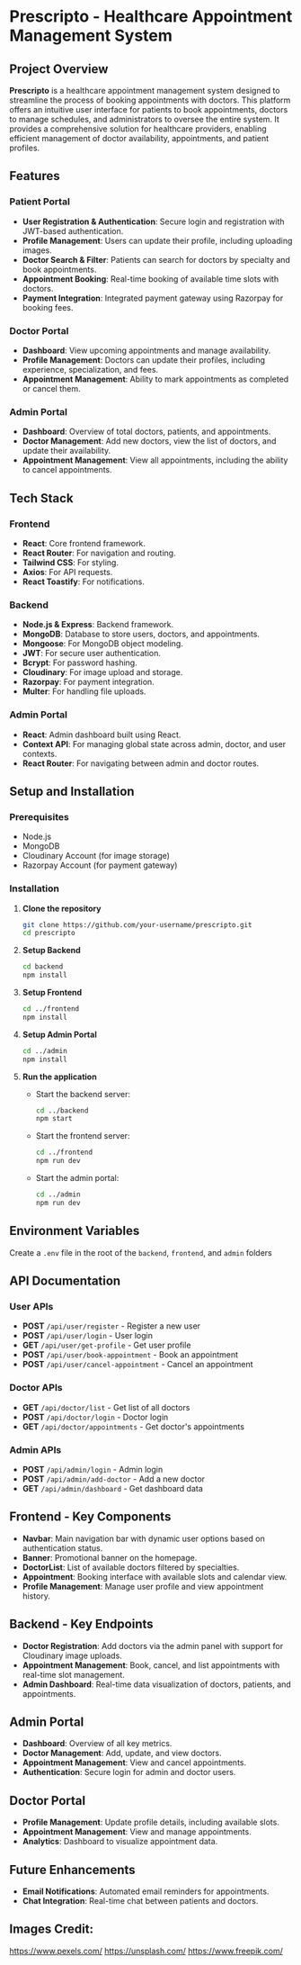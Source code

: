 # Prescripto - Healthcare Appointment Management System

## Project Overview

**Prescripto** is a healthcare appointment management system designed to streamline the process of booking appointments with doctors. This platform offers an intuitive user interface for patients to book appointments, doctors to manage schedules, and administrators to oversee the entire system. It provides a comprehensive solution for healthcare providers, enabling efficient management of doctor availability, appointments, and patient profiles.

## Features

### Patient Portal
- **User Registration & Authentication**: Secure login and registration with JWT-based authentication.
- **Profile Management**: Users can update their profile, including uploading images.
- **Doctor Search & Filter**: Patients can search for doctors by specialty and book appointments.
- **Appointment Booking**: Real-time booking of available time slots with doctors.
- **Payment Integration**: Integrated payment gateway using Razorpay for booking fees.

### Doctor Portal
- **Dashboard**: View upcoming appointments and manage availability.
- **Profile Management**: Doctors can update their profiles, including experience, specialization, and fees.
- **Appointment Management**: Ability to mark appointments as completed or cancel them.

### Admin Portal
- **Dashboard**: Overview of total doctors, patients, and appointments.
- **Doctor Management**: Add new doctors, view the list of doctors, and update their availability.
- **Appointment Management**: View all appointments, including the ability to cancel appointments.

## Tech Stack

### Frontend
- **React**: Core frontend framework.
- **React Router**: For navigation and routing.
- **Tailwind CSS**: For styling.
- **Axios**: For API requests.
- **React Toastify**: For notifications.

### Backend
- **Node.js & Express**: Backend framework.
- **MongoDB**: Database to store users, doctors, and appointments.
- **Mongoose**: For MongoDB object modeling.
- **JWT**: For secure user authentication.
- **Bcrypt**: For password hashing.
- **Cloudinary**: For image upload and storage.
- **Razorpay**: For payment integration.
- **Multer**: For handling file uploads.

### Admin Portal
- **React**: Admin dashboard built using React.
- **Context API**: For managing global state across admin, doctor, and user contexts.
- **React Router**: For navigating between admin and doctor routes.

## Setup and Installation

### Prerequisites
- Node.js
- MongoDB
- Cloudinary Account (for image storage)
- Razorpay Account (for payment gateway)

### Installation

1. **Clone the repository**
    ```bash
    git clone https://github.com/your-username/prescripto.git
    cd prescripto
    ```

2. **Setup Backend**
    ```bash
    cd backend
    npm install
    ```

3. **Setup Frontend**
    ```bash
    cd ../frontend
    npm install
    ```

4. **Setup Admin Portal**
    ```bash
    cd ../admin
    npm install
    ```

5. **Run the application**
    - Start the backend server:
      ```bash
      cd ../backend
      npm start
      ```
    - Start the frontend server:
      ```bash
      cd ../frontend
      npm run dev
      ```
    - Start the admin portal:
      ```bash
      cd ../admin
      npm run dev
      ```

## Environment Variables

Create a `.env` file in the root of the `backend`, `frontend`, and `admin` folders


## API Documentation

### User APIs
- **POST** `/api/user/register` - Register a new user
- **POST** `/api/user/login` - User login
- **GET** `/api/user/get-profile` - Get user profile
- **POST** `/api/user/book-appointment` - Book an appointment
- **POST** `/api/user/cancel-appointment` - Cancel an appointment

### Doctor APIs
- **GET** `/api/doctor/list` - Get list of all doctors
- **POST** `/api/doctor/login` - Doctor login
- **GET** `/api/doctor/appointments` - Get doctor's appointments

### Admin APIs
- **POST** `/api/admin/login` - Admin login
- **POST** `/api/admin/add-doctor` - Add a new doctor
- **GET** `/api/admin/dashboard` - Get dashboard data

## Frontend - Key Components

- **Navbar**: Main navigation bar with dynamic user options based on authentication status.
- **Banner**: Promotional banner on the homepage.
- **DoctorList**: List of available doctors filtered by specialties.
- **Appointment**: Booking interface with available slots and calendar view.
- **Profile Management**: Manage user profile and view appointment history.

## Backend - Key Endpoints

- **Doctor Registration**: Add doctors via the admin panel with support for Cloudinary image uploads.
- **Appointment Management**: Book, cancel, and list appointments with real-time slot management.
- **Admin Dashboard**: Real-time data visualization of doctors, patients, and appointments.

## Admin Portal

- **Dashboard**: Overview of all key metrics.
- **Doctor Management**: Add, update, and view doctors.
- **Appointment Management**: View and cancel appointments.
- **Authentication**: Secure login for admin and doctor users.

## Doctor Portal

- **Profile Management**: Update profile details, including available slots.
- **Appointment Management**: View and manage appointments.
- **Analytics**: Dashboard to visualize appointment data.

## Future Enhancements

- **Email Notifications**: Automated email reminders for appointments.
- **Chat Integration**: Real-time chat between patients and doctors.

## Images Credit:

https://www.pexels.com/
https://unsplash.com/
https://www.freepik.com/


